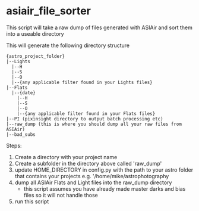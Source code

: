 # asiair_file_sorter

This script will take a raw dump of files generated with ASIAir and sort them into a useable directory

This will generate the following directory structure
```
{astro_project_folder}
|--Lights
  |--H
  |--S
  |--O
  |--{any applicable filter found in your Lights files}
|--Flats
  |--{date}
    |--H
    |--S
    |--O
    |--{any applicable filter found in your Flats files}
|--PI (pixinsight directory to output batch processing etc)
|--raw_dump (this is where you should dump all your raw files from ASIAir)
|--bad_subs 
```


Steps:
1. Create a directory with your project name
2. Create a subfolder in the directory above called 'raw_dump'
3. update HOME_DIRECTORY in config.py with the path to your astro folder that contains your projects e.g. '/home/mike/astrophotography
4. dump all ASIAir Flats and Light files into the raw_dump directory
    - this script assumes you have already made master darks and bias files so it will not handle those
5. run this script
